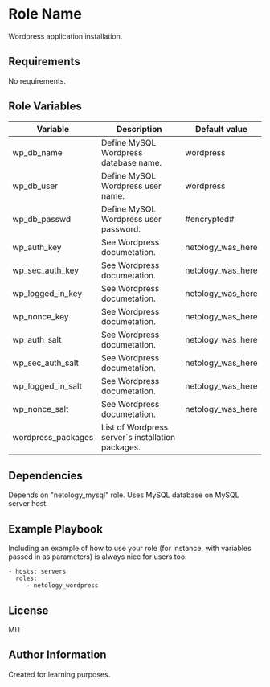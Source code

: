 Role Name
=========

Wordpress application installation.  

Requirements
------------

No requirements.  

Role Variables
--------------

| Variable           | Description                                       | Default value     |
|--------------------|---------------------------------------------------|-------------------|
| wp_db_name         | Define MySQL Wordpress database name.             | wordpress         |
| wp_db_user         | Define MySQL Wordpress user name.                 | wordpress         |
| wp_db_passwd       | Define MySQL Wordpress user password.             | #encrypted#       |
| wp_auth_key        | See Wordpress documetation.                       | netology_was_here |
| wp_sec_auth_key    | See Wordpress documetation.                       | netology_was_here |
| wp_logged_in_key   | See Wordpress documetation.                       | netology_was_here |
| wp_nonce_key       | See Wordpress documetation.                       | netology_was_here |
| wp_auth_salt       | See Wordpress documetation.                       | netology_was_here |
| wp_sec_auth_salt   | See Wordpress documetation.                       | netology_was_here |
| wp_logged_in_salt  | See Wordpress documetation.                       | netology_was_here |
| wp_nonce_salt      | See Wordpress documetation.                       | netology_was_here |
| wordpress_packages | List of Wordpress server`s installation packages. |                   |

Dependencies
------------

Depends on "netology_mysql" role. Uses MySQL database on MySQL server host.

Example Playbook
----------------

Including an example of how to use your role (for instance, with variables passed in as parameters) is always nice for users too:

    - hosts: servers
      roles:
         - netology_wordpress

License
-------

MIT

Author Information
------------------

Created for learning purposes.
